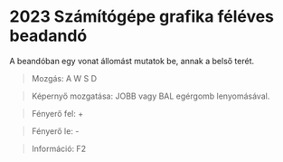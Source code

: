 # 2023 Számítógépe grafika féléves beadandó

A beandóban egy vonat állomást mutatok be, annak a belső terét.

>Mozgás: A W S D

>Képernyő mozgatása: JOBB vagy BAL egérgomb lenyomásával.

>Fényerő fel: +

>Fényerő le: -

>Információ: F2
